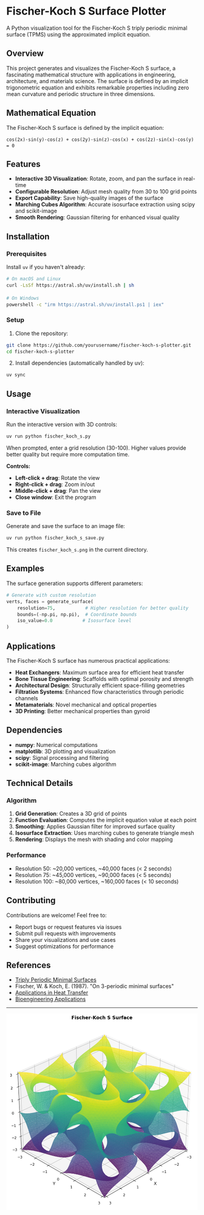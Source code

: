 # Fischer-Koch S Surface Plotter

A Python visualization tool for the Fischer-Koch S triply periodic minimal surface (TPMS) using the approximated implicit equation.

## Overview

This project generates and visualizes the Fischer-Koch S surface, a fascinating mathematical structure with applications in engineering, architecture, and materials science. The surface is defined by an implicit trigonometric equation and exhibits remarkable properties including zero mean curvature and periodic structure in three dimensions.

## Mathematical Equation

The Fischer-Koch S surface is defined by the implicit equation:

```text
cos(2x)·sin(y)·cos(z) + cos(2y)·sin(z)·cos(x) + cos(2z)·sin(x)·cos(y) = 0
```

## Features

- **Interactive 3D Visualization**: Rotate, zoom, and pan the surface in real-time
- **Configurable Resolution**: Adjust mesh quality from 30 to 100 grid points
- **Export Capability**: Save high-quality images of the surface
- **Marching Cubes Algorithm**: Accurate isosurface extraction using scipy and scikit-image
- **Smooth Rendering**: Gaussian filtering for enhanced visual quality

## Installation

### Prerequisites

Install `uv` if you haven't already:

```sh
# On macOS and Linux
curl -LsSf https://astral.sh/uv/install.sh | sh

# On Windows
powershell -c "irm https://astral.sh/uv/install.ps1 | iex"
```

### Setup

1. Clone the repository:
```sh
git clone https://github.com/yourusername/fischer-koch-s-plotter.git
cd fischer-koch-s-plotter
```

2. Install dependencies (automatically handled by uv):
```sh
uv sync
```

## Usage

### Interactive Visualization

Run the interactive version with 3D controls:

```sh
uv run python fischer_koch_s.py
```

When prompted, enter a grid resolution (30-100). Higher values provide better quality but require more computation time.

**Controls:**

- **Left-click + drag**: Rotate the view
- **Right-click + drag**: Zoom in/out  
- **Middle-click + drag**: Pan the view
- **Close window**: Exit the program

### Save to File

Generate and save the surface to an image file:

```sh
uv run python fischer_koch_s_save.py
```

This creates `fischer_koch_s.png` in the current directory.

## Examples

The surface generation supports different parameters:

```python
# Generate with custom resolution
verts, faces = generate_surface(
    resolution=75,           # Higher resolution for better quality
    bounds=(-np.pi, np.pi),  # Coordinate bounds
    iso_value=0.0           # Isosurface level
)
```

## Applications

The Fischer-Koch S surface has numerous practical applications:

- **Heat Exchangers**: Maximum surface area for efficient heat transfer
- **Bone Tissue Engineering**: Scaffolds with optimal porosity and strength
- **Architectural Design**: Structurally efficient space-filling geometries
- **Filtration Systems**: Enhanced flow characteristics through periodic channels
- **Metamaterials**: Novel mechanical and optical properties
- **3D Printing**: Better mechanical properties than gyroid

## Dependencies

- **numpy**: Numerical computations
- **matplotlib**: 3D plotting and visualization
- **scipy**: Signal processing and filtering
- **scikit-image**: Marching cubes algorithm

## Technical Details

### Algorithm

1. **Grid Generation**: Creates a 3D grid of points
2. **Function Evaluation**: Computes the implicit equation value at each point
3. **Smoothing**: Applies Gaussian filter for improved surface quality
4. **Isosurface Extraction**: Uses marching cubes to generate triangle mesh
5. **Rendering**: Displays the mesh with shading and color mapping

### Performance

- Resolution 50: ~20,000 vertices, ~40,000 faces (< 2 seconds)
- Resolution 75: ~45,000 vertices, ~90,000 faces (< 5 seconds)
- Resolution 100: ~80,000 vertices, ~160,000 faces (< 10 seconds)

## Contributing

Contributions are welcome! Feel free to:

- Report bugs or request features via issues
- Submit pull requests with improvements
- Share your visualizations and use cases
- Suggest optimizations for performance

## References

- [Triply Periodic Minimal Surfaces](https://en.wikipedia.org/wiki/Triply_periodic_minimal_surface)
- Fischer, W. & Koch, E. (1987). "On 3-periodic minimal surfaces"
- [Applications in Heat Transfer](https://www.mdpi.com/1996-1073/17/3/688)
- [Bioengineering Applications](https://www.frontiersin.org/journals/bioengineering-and-biotechnology/articles/10.3389/fbioe.2024.1410837/full)

---

<p align="center">
  <img src="fischer_koch_s.png" alt="Fischer-Koch S Surface" width="600">
</p>
